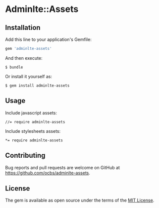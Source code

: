 # Adminlte::Assets

## Installation

Add this line to your application's Gemfile:

```ruby
gem 'adminlte-assets'
```

And then execute:

    $ bundle

Or install it yourself as:

    $ gem install adminlte-assets

## Usage

Include javascript assets:

```
//= require adminlte-assets
```

Include stylesheets assets:

```
*= require adminlte-assets
```
## Contributing

Bug reports and pull requests are welcome on GitHub at https://github.com/ocbs/adminlte-assets.


## License

The gem is available as open source under the terms of the [MIT License](http://opensource.org/licenses/MIT).

